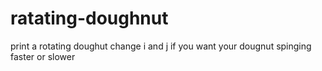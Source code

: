 # ratating-doughnut
print a rotating doughut
change i and j if you want your dougnut spinging faster or slower
